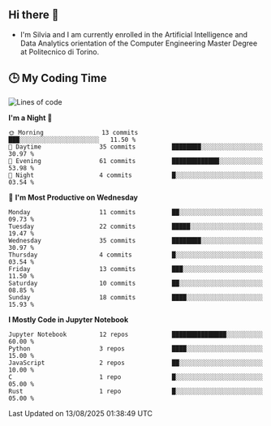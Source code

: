 ## Hi there 👋

- I'm Silvia and I am currently enrolled in the Artificial Intelligence and Data Analytics orientation of the Computer Engineering Master Degree at Politecnico di Torino.


<!-- <p align="center">
   <img style="height:170px;display:inline-block"  src="http://github-profile-summary-cards.vercel.app/api/cards/profile-details?username=silviapolizzi&theme=github_dark" />
   <img style="height:170px;display:inline-block"  src="http://github-profile-summary-cards.vercel.app/api/cards/most-commit-language?username=silviapolizzi&theme=github_dark&exclude=" /> 
</p> -->


## :clock3: My Coding Time 

<!--START_SECTION:waka-->
![Lines of code](https://img.shields.io/badge/From%20Hello%20World%20I%27ve%20Written-216.0%20thousand%20lines%20of%20code-blue)

**I'm a Night 🦉** 

```text
🌞 Morning                13 commits          ███░░░░░░░░░░░░░░░░░░░░░░   11.50 % 
🌆 Daytime                35 commits          ████████░░░░░░░░░░░░░░░░░   30.97 % 
🌃 Evening                61 commits          █████████████░░░░░░░░░░░░   53.98 % 
🌙 Night                  4 commits           █░░░░░░░░░░░░░░░░░░░░░░░░   03.54 % 
```
📅 **I'm Most Productive on Wednesday** 

```text
Monday                   11 commits          ██░░░░░░░░░░░░░░░░░░░░░░░   09.73 % 
Tuesday                  22 commits          █████░░░░░░░░░░░░░░░░░░░░   19.47 % 
Wednesday                35 commits          ████████░░░░░░░░░░░░░░░░░   30.97 % 
Thursday                 4 commits           █░░░░░░░░░░░░░░░░░░░░░░░░   03.54 % 
Friday                   13 commits          ███░░░░░░░░░░░░░░░░░░░░░░   11.50 % 
Saturday                 10 commits          ██░░░░░░░░░░░░░░░░░░░░░░░   08.85 % 
Sunday                   18 commits          ████░░░░░░░░░░░░░░░░░░░░░   15.93 % 
```


**I Mostly Code in Jupyter Notebook** 

```text
Jupyter Notebook         12 repos            ███████████████░░░░░░░░░░   60.00 % 
Python                   3 repos             ████░░░░░░░░░░░░░░░░░░░░░   15.00 % 
JavaScript               2 repos             ██░░░░░░░░░░░░░░░░░░░░░░░   10.00 % 
C                        1 repo              █░░░░░░░░░░░░░░░░░░░░░░░░   05.00 % 
Rust                     1 repo              █░░░░░░░░░░░░░░░░░░░░░░░░   05.00 % 
```




 Last Updated on 13/08/2025 01:38:49 UTC
<!--END_SECTION:waka-->
